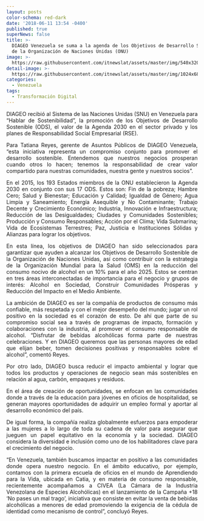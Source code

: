 ```yaml
---
layout: posts
color-schema: red-dark
date: '2018-06-11 13:54 -0400'
published: true
superNews: false
title: >-
  DIAGEO Venezuela se suma a la agenda de los Objetivos de Desarrollo Sostenible
  de la Organización de Naciones Unidas (ONU)
image: >-
  https://raw.githubusercontent.com/itnewslat/assets/master/img/540x320/diageo-p.jpg
detail-image: >-
  https://raw.githubusercontent.com/itnewslat/assets/master/img/1024x680/Diageo-g.jpg
categories:
  - Venezuela
tags:
  - Transformación Digital
---
```

<p style="text-align: justify;">DIAGEO recibió al Sistema de las Naciones Unidas (SNU) en Venezuela para “Hablar de Sostenibilidad”, la promoción de los Objetivos de Desarrollo Sostenible (ODS), el valor de la Agenda 2030 en el sector privado y los planes de Responsabilidad Social Empresarial (RSE).</p> 

<p style="text-align: justify;">Para Tatiana Reyes, gerente de Asuntos Públicos de DIAGEO Venezuela, “esta iniciativa representa un compromiso conjunto para promover el desarrollo sostenible. Entendemos que nuestros negocios prosperan cuando otros lo hacen; tenemos la responsabilidad de crear valor compartido para nuestras comunidades, nuestra gente y nuestros socios”. </p> 

<p style="text-align: justify;">En el 2015, los 193 Estados miembros de la ONU establecieron la Agenda 2030 en conjunto con sus 17 ODS. Estos son: Fin de la pobreza; Hambre Cero; Salud y Bienestar; Educación y Calidad; Igualdad de Género; Agua Limpia y Saneamiento; Energía Asequible y No Contaminante; Trabajo Decente y Crecimiento Económico; Industria, Innovación e Infraestructura; Reducción de las Desigualdades; Ciudades y Comunidades Sostenibles; Producción y Consumo Responsables; Acción por el Clima; Vida Submarina; Vida de Ecosistemas Terrestres; Paz, Justicia e Instituciones Sólidas y Alianzas para lograr los objetivos.</p> 

<p style="text-align: justify;">En esta línea, los objetivos de DIAGEO han sido seleccionados para garantizar que ayuden a alcanzar los Objetivos de Desarrollo Sostenible de la Organización de Naciones Unidas, así como contribuir con la estrategia de la Organización Mundial para la Salud (OMS) en la reducción del consumo nocivo de alcohol en un 10% para el año 2025. Estos se centran en tres áreas interconectadas de importancia para el negocio y grupos de interés: Alcohol en Sociedad, Construir Comunidades Prósperas y Reducción del Impacto en el Medio Ambiente.</p> 

<p style="text-align: justify;">La ambición de DIAGEO es ser la compañía de productos de consumo más confiable, más respetada y con el mejor desempeño del mundo; jugar un rol positivo en la sociedad es el corazón de esto. De ahí que parte de su compromiso social sea a través de programas de impacto, formación y colaboraciones con la industria, al promover el consumo responsable de alcohol. “Disfrutar de bebidas alcohólicas forma parte de nuestras celebraciones. Y en DIAGEO queremos que las personas mayores de edad que elijan beber, tomen decisiones positivas y responsables sobre el alcohol”, comentó Reyes.</p> 

<p style="text-align: justify;">Por otro lado, DIAGEO busca reducir el impacto ambiental y lograr que todos los productos y operaciones de negocio sean más sostenibles en relación al agua, carbón, empaques y residuos. </p> 

<p style="text-align: justify;">En el área de creación de oportunidades, se enfocan en las comunidades donde a través de la educación para jóvenes en oficios de hospitalidad, se generan mayores oportunidades de adquirir un empleo formal y aportar al desarrollo económico del país.</p>

<p style="text-align: justify;">De igual forma, la compañía realiza globalmente esfuerzos para empoderar a las mujeres a lo largo de toda su cadena de valor para asegurar que jueguen un papel equitativo en la economía y la sociedad. DIAGEO considera la diversidad e inclusión como uno de los habilitadores clave para el crecimiento del negocio.</p> 

 <p style="text-align: justify;">“En Venezuela, también buscamos impactar en positivo a las comunidades donde opera nuestro negocio. En el ámbito educativo, por ejemplo, contamos con la primera escuela de oficios en el mundo de Aprendiendo para la Vida, ubicada en Catia, y en materia de consumo responsable, recientemente acompañamos a CIVEA (La Cámara de la Industria Venezolana de Especies Alcohólicas) en el lanzamiento de la Campaña +18 ‘No pases un mal trago’, iniciativa que  consiste en evitar la venta de bebidas alcohólicas a menores de edad promoviendo la exigencia de la cédula de identidad como mecanismo de control”, concluyó Reyes.</p> 